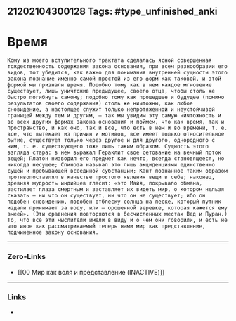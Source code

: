 21202104300128
Tags: #type_unfinished_anki 
---
# Время

    Кому из моего вступительного трактата сделалась ясной совершенная тождественность содержания закона основания, при всем разнообразии его видов, тот убедится, как важно для понимания внутренней сущности этого закона познание именно самой простой из его форм как таковой, и этой формой мы признали время. Подобно тому как в нем каждое мгновение существует, лишь уничтожив предыдущее, своего отца, чтобы столь же быстро погибнуть самому; подобно тому как прошедшее и будущее (помимо результатов своего содержания) столь же ничтожны, как любое сновидение, а настоящее служит только непротяженной и неустойчивой границей между тем и другим, — так мы увидим эту самую ничтожность и во всех других формах закона основания и поймем, что как время, так и пространство, и как оно, так и все, что есть в нем и во времени, т. е. все, что вытекает из причин и мотивов, все имеет только относительное бытие, существует только через другое и для другого, однородного с ним, т. е. существующего тоже лишь таким образом. Сущность этого взгляда стара: в нем выражал Гераклит свое сетование на вечный поток вещей; Платон низводил его предмет как нечто, всегда становящееся, но никогда несущее; Спиноза называл это лишь акциденциями единственно сущей и пребывающей всеединой субстанции; Кант познанное таким образом противопоставлял в качестве простого явления вещи в себе; наконец, древняя мудрость индийцев гласит: «это Майя, покрывало обмана, застилает глаза смертным и заставляет их видеть мир, о котором нельзя сказать — ни что он существует, ни что он не существует; ибо он подобен сновидению, подобен отблеску солнца на песке, который путник издали принимает за воду, или — орошенной веревке, которая кажется ему змеей». (Эти сравнения повторяются в бесчисленных местах Вед и Пуран.) То, что все эти мыслители имели в виду и о чем они говорили, и есть не что иное как рассматриваемый теперь нами мир как представление, подчиненное закону основания.

---
### Zero-Links
- [[00 Мир как воля и представление (INACTIVE)]]
---
### Links
-